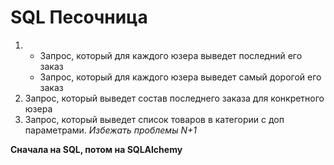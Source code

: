 # SQL Песочница

1. 
   - Запрос, который для каждого юзера выведет последний его заказ
   - Запрос, который для каждого юзера выведет самый дорогой его заказ
2. Запрос, который выведет состав последнего заказа для конкретного юзера
3. Запрос, который выведет список товаров в категории с доп параметрами. _Избежать проблемы N+1_

**Сначала на SQL, потом на SQLAlchemy**
